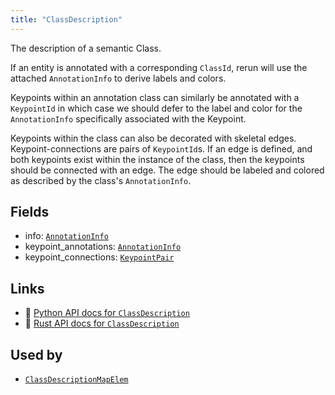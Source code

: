 ```yaml
---
title: "ClassDescription"
---
```


The description of a semantic Class.

If an entity is annotated with a corresponding `ClassId`, rerun will use
the attached `AnnotationInfo` to derive labels and colors.

Keypoints within an annotation class can similarly be annotated with a
`KeypointId` in which case we should defer to the label and color for the
`AnnotationInfo` specifically associated with the Keypoint.

Keypoints within the class can also be decorated with skeletal edges.
Keypoint-connections are pairs of `KeypointId`s. If an edge is
defined, and both keypoints exist within the instance of the class, then the
keypoints should be connected with an edge. The edge should be labeled and
colored as described by the class's `AnnotationInfo`.

## Fields

* info: [`AnnotationInfo`](../datatypes/annotation_info.md)
* keypoint_annotations: [`AnnotationInfo`](../datatypes/annotation_info.md)
* keypoint_connections: [`KeypointPair`](../datatypes/keypoint_pair.md)

## Links
 * 🐍 [Python API docs for `ClassDescription`](https://ref.rerun.io/docs/python/nightly/common/datatypes#rerun.datatypes.ClassDescription)
 * 🦀 [Rust API docs for `ClassDescription`](https://docs.rs/rerun/0.9.0-alpha.10/rerun/datatypes/struct.ClassDescription.html)


## Used by

* [`ClassDescriptionMapElem`](../datatypes/class_description_map_elem.md)
